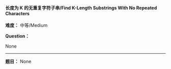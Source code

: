 #### 长度为 K 的无重复字符子串/Find K-Length Substrings With No Repeated Characters
**难度：** 中等/Medium

**Question：** 

None

------

**题目：** 
None
